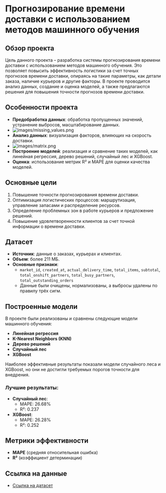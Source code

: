 # Прогнозирование времени доставки с использованием методов машинного обучения

## Обзор проекта

Цель данного проекта – разработка системы прогнозирования времени доставки с использованием методов машинного обучения. Это позволяет повысить эффективность логистики за счет точных прогнозов времени доставки, опираясь на такие параметры, как детали заказа, наличие курьеров и другие факторы. В проекте проводится анализ данных, создание и оценка моделей, а также предлагаются решения для повышения точности прогнозов времени доставки.

## Особенности проекта

- **Предобработка данных**: обработка пропущенных значений, устранение выбросов, масштабирование данных.
- ![images/missing_values.png]()
- **Анализ данных**: визуализация факторов, влияющих на скорость доставки.
- ![images/matrix.png]()
- **Построение моделей**: реализация и сравнение таких моделей, как линейная регрессия, дерево решений, случайный лес и XGBoost.
- **Оценка**: использование метрик R² и MAPE для оценки качества моделей.
## Основные цели

1. Повышение точности прогнозирования времени доставки.
2. Оптимизация логистических процессов: маршрутизация, управление запасами и распределение ресурсов.
3. Определение проблемных зон в работе курьеров и предложение решений.
4. Повышение удовлетворенности клиентов за счет точной информации о времени доставки.

## Датасет

- **Источник**: данные о заказах, курьерах и клиентах.
- **Объем**: более 211 МБ.
- **Основные признаки**:
  - `market_id`, `created_at`, `actual_delivery_time`, `total_items`, `subtotal`, `total_onshift_partners`, `total_busy_partners`, `total_outstanding_orders`
  - Данные были очищены, нормализованы, а выбросы удалены по правилу трёх сигм.

## Построенные модели

В проекте были реализованы и сравнены следующие модели машинного обучения:
- **Линейная регрессия**
- **K-Nearest Neighbors (KNN)**
- **Дерево решений**
- **Случайный лес**
- **XGBoost**

Наиболее эффективные результаты показали модели случайного леса и XGBoost, но они не достигли требуемых порогов точности для внедрения.

### Лучшие результаты:
- **Случайный лес**: 
  - MAPE: 26.68%
  - R²: 0.237
- **XGBoost**:
  - MAPE: 26.28%
  - R²: 0.252
## Метрики эффективности

- **MAPE** (средняя относительная ошибка)
- **R²** (коэффициент детерминации)

## Ссылка на данные
- [Ссылка на датасет](https://www.kaggle.com/datasets/ranitsarkar01/porter-delivery-time-estimation/data)
